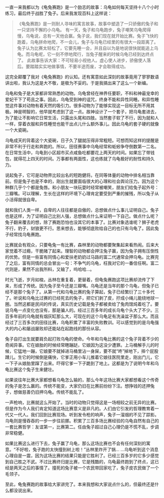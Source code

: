 ﻿一直一来我都以为《龟兔赛跑》是一个励志的故事：乌龟如何每天坚持十八个小时练习，最后终于战胜了兔子。后来我发现百科上这样说：
>《龟兔赛跑》是一则耐人寻味的寓言故事，故事中塑造了一只骄傲的兔子和一只坚持不懈的小乌龟。
有一天，兔子和乌龟跑步，兔子嘲笑乌龟爬得慢，乌龟说，总有一天他会赢。兔子说，我们现在就开始比赛。兔子飞快的跑着，乌龟拼命地爬，不一会儿，兔子与乌龟已经里的有很大一段距离了。兔子认为比赛太轻松了，它要先睡一会，并且自以为是地说很快就能追上乌龟。而乌龟呢，它一刻不停地爬行，当兔子醒来的时候乌龟已经到达终点了。
此故事告诉大家：不可轻易小视他人。虚心使人进步，骄傲使人落后。要踏踏实实地做事情，不要半途而废，才会取得成功。

这完全颠覆了我对《龟兔赛跑》的认知。还有寓意如此深刻的故事竟用了寥寥数语讲出啦，我认为这是大不敬，是极为不妥的。于是我搞出来了这么一个新编。

乌龟和兔子是大家都非常熟悉的动物。乌龟曾经在神界任要职，不料和神最宠幸的爱妃干下了苟且之事。因此，乌龟受到神的诅咒，终身不能和异性同睡。和异性睡觉这件事对动物有着天然的吸引力。很多动物为了能够实现这一目标无所不用其极。神是明智的，他早就考虑到了这一点。故神设计了一个套子，把乌龟套进去，为了能让不影响它日常生活，只露出头尾和四肢。当然套子软了不行，因为就和人一样，穿着衣服和异性睡觉也能干出点儿什么额外事儿。因此乌龟的套子硬的就像一个大瓷碗。

乌龟成天的背着这个大瓷碗，日子久了腿就压得非常粗短。可想而知这样的提醒是非常不利于行走和奔跑的。所以，田径赛事中乌龟经常和蚯蚓争夺倒数第一二名。在日常生活中，乌龟到小区超市买点咸鱼吃都要花上两天的时间。如果忘了带钱包，就得花上四天的时间。万事都有两面性，这也练就了乌龟极好的耐性和持久力。

说起兔子，它可是动物界比较出名的短跑健将。在同等体量的动物中排名相当靠前。但是兔子也是不幸的，刚出生就要面临很大的心理和社会舆论压力。因为这个种群几乎个个都是兔唇。和小朋友一块玩耍时经常被嘲笑，朋友们给兔子起外号：三瓣嘴。可以理解，生长在这样的环境下心理肯定要受到严重的摧残，所以兔子从小活得就很自卑。

就和我们人类一样，自卑的人往往都是自傲的，总想做点什么事儿证明自己。兔子也是这样，为了证明自己比别人强，总想做点什么来证明一下自己。做点什么呢？兔子翻来覆去的想，除了赛跑恐怕也没其它的本事了。比赛对象选谁呢？狮子老虎不行，豹子，豺狼更不行。思来想去，能够彻底败给自己的也只有乌龟了。因此兔子经常找乌龟赛跑。

比赛就会有观众，只要龟兔一有比赛，森林里的动物都要聚集起来看热闹。后来大家觉着不过瘾，干脆赌了起来。理智的动物都会押注兔子赢，因为兔子拥有压倒性的优势。但是一些富有同情心和爱扶老奶奶过马路的富二代通常会押乌龟。比赛完了之后，富有同情的总会冒出一句：不争气的乌龟，枉我对它的一番信任啊。富二代则是，果然不出我所料，又输了，呜哈哈...。

时光飞逝，岁月如梭。丛林在重复着，更替着，但龟兔赛跑这项比赛却流传了下来，形成了传统。因为兔子至今还是三瓣嘴。乌龟还是当年的那个乌龟，但兔子已经不是那个兔子了。从第一代和乌龟比赛的兔子算起，兔子已经繁衍了三十多代了。听说和乌龟比过赛的已经死去的兔子，把它们剥了皮，拧成小绳儿能绕地球一圈。当然这都是民间的传说，真实历史记载是兔子都被卖给了兔肉馆炖着吃了。要说乌龟一点变化也没有，那是骗人的。经过三百多年的成长乌龟个头大了不少。三百多年前的乌龟就有烟灰缸那么大，可现在的这个乌龟足有洗澡盆子那么大。而且经过了三百多次的田径比赛，乌龟积累了丰富的失败教训。可以感觉到的是乌龟强大的内心和屡战屡败却还能站在起跑线的那份从容。

兔子自打出生就要肩负起打败乌龟的使命。今年和乌龟比赛的这个兔子背着不少的奇闻异事。它在娘胎的时候经常瞎蹦跶，它娘因为这没少遭罪。上马桶解手儿的时候，它猛地一蹦，它娘要不就掉进马桶里沾一身屎，要不就“咚”掉地下，摔个屁股蹲儿。生它的时候倒是痛快，它爹正用小车儿推着它娘往医院里走，刚出门儿，它一下子从娘胎里蹿了出来。吓得它爹一下子跪到了地上。这都是为了说明今年和乌龟比赛这个兔子生来健壮。

如果说往年比赛大家都想看乌龟怎么输的，那么今年这场比赛大家都想看这个传奇的兔子是怎么赢的。传统不能变，大家仍旧在比赛前纷纷下注。想挣钱的还押兔子，想做慈善仍旧押乌龟。传统不能乱了。

一声枪响，比赛就这么开始了。当时的动物只觉得这是一场相较之前无异的比赛。但是作为今人我们肯定知道这场比赛意义是非凡的。人们由它引发的哲理教育着一代又一代人。我们回到比赛现场。听到发令枪的响声，兔子一溜烟的不见了踪影。乌龟则是慢吞吞的一步一步往前挪。积累了三百多场比赛经验的乌龟自然有自己的一套比赛哲学：友谊第一，比赛第二。任由兔子超过自己心理仍是不慌不乱，步调非常稳健。

如果比赛这么进行下去，兔子赢了乌龟，那么这场比赛也不会有任何深刻的寓意。“不好啦，兔子跑的太快撞到树上啦！”丛林里炸开了锅... ...乌龟听到这个消息心理自是一震，因为这场比赛的结果只能是它胜利了。已经三百多岁的它多少感觉到自己胜之不武。不过比赛终归是比赛，它是残酷的，乌龟最终跑到了终点，这已经是两天之后的事情了。撞死的兔子被一个农民带回家吃了，兔子皮农民做了一个毛领子。 

至此，龟兔赛跑的故事给大家讲完了。本来我想和大家说点什么的，但最终还是什么都没说出来。